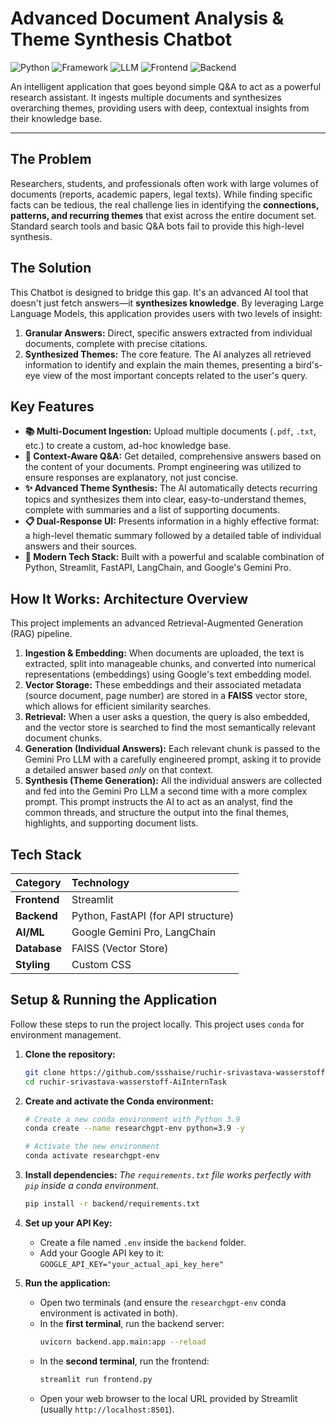 # Advanced Document Analysis & Theme Synthesis Chatbot

![Python](https://img.shields.io/badge/Python-3.9%2B-blue?style=for-the-badge&logo=python)
![Framework](https://img.shields.io/badge/LangChain-b047f5?style=for-the-badge)
![LLM](https://img.shields.io/badge/Google-Gemini_Pro-4285F4?style=for-the-badge)
![Frontend](https://img.shields.io/badge/Streamlit-FF4B4B?style=for-the-badge&logo=streamlit)
![Backend](https://img.shields.io/badge/FastAPI-009688?style=for-the-badge&logo=fastapi)

An intelligent application that goes beyond simple Q&A to act as a powerful research assistant. It ingests multiple documents and synthesizes overarching themes, providing users with deep, contextual insights from their knowledge base.

---

## The Problem

Researchers, students, and professionals often work with large volumes of documents (reports, academic papers, legal texts). While finding specific facts can be tedious, the real challenge lies in identifying the **connections, patterns, and recurring themes** that exist across the entire document set. Standard search tools and basic Q&A bots fail to provide this high-level synthesis.

## The Solution

This Chatbot is designed to bridge this gap. It's an advanced AI tool that doesn't just fetch answers—it **synthesizes knowledge**. By leveraging Large Language Models, this application provides users with two levels of insight:

1.  **Granular Answers:** Direct, specific answers extracted from individual documents, complete with precise citations.
2.  **Synthesized Themes:** The core feature. The AI analyzes all retrieved information to identify and explain the main themes, presenting a bird's-eye view of the most important concepts related to the user's query.

## Key Features

-   **📚 Multi-Document Ingestion:** Upload multiple documents (`.pdf`, `.txt`, etc.) to create a custom, ad-hoc knowledge base.
-   **💬 Context-Aware Q&A:** Get detailed, comprehensive answers based on the content of your documents. Prompt engineering was utilized to ensure responses are explanatory, not just concise.
-   **✨ Advanced Theme Synthesis:** The AI automatically detects recurring topics and synthesizes them into clear, easy-to-understand themes, complete with summaries and a list of supporting documents.
-   **📋 Dual-Response UI:** Presents information in a highly effective format: a high-level thematic summary followed by a detailed table of individual answers and their sources.
-   **🎨 Modern Tech Stack:** Built with a powerful and scalable combination of Python, Streamlit, FastAPI, LangChain, and Google's Gemini Pro.

## How It Works: Architecture Overview

This project implements an advanced Retrieval-Augmented Generation (RAG) pipeline.

1.  **Ingestion & Embedding:** When documents are uploaded, the text is extracted, split into manageable chunks, and converted into numerical representations (embeddings) using Google's text embedding model.
2.  **Vector Storage:** These embeddings and their associated metadata (source document, page number) are stored in a **FAISS** vector store, which allows for efficient similarity searches.
3.  **Retrieval:** When a user asks a question, the query is also embedded, and the vector store is searched to find the most semantically relevant document chunks.
4.  **Generation (Individual Answers):** Each relevant chunk is passed to the Gemini Pro LLM with a carefully engineered prompt, asking it to provide a detailed answer based *only* on that context.
5.  **Synthesis (Theme Generation):** All the individual answers are collected and fed into the Gemini Pro LLM a second time with a more complex prompt. This prompt instructs the AI to act as an analyst, find the common threads, and structure the output into the final themes, highlights, and supporting document lists.

## Tech Stack

| Category      | Technology                                    |
| :------------ | :-------------------------------------------- |
| **Frontend** | Streamlit                                     |
| **Backend** | Python, FastAPI (for API structure)           |
| **AI/ML** | Google Gemini Pro, LangChain                  |
| **Database** | FAISS (Vector Store)                          |
| **Styling** | Custom CSS                                    |

## Setup & Running the Application

Follow these steps to run the project locally. This project uses `conda` for environment management.

1.  **Clone the repository:**
    ```bash
    git clone https://github.com/ssshaise/ruchir-srivastava-wasserstoff-AiInternTask.git
    cd ruchir-srivastava-wasserstoff-AiInternTask
    ```

2.  **Create and activate the Conda environment:**
    ```bash
    # Create a new conda environment with Python 3.9
    conda create --name researchgpt-env python=3.9 -y

    # Activate the new environment
    conda activate researchgpt-env
    ```

3.  **Install dependencies:**
    *The `requirements.txt` file works perfectly with `pip` inside a conda environment.*
    ```bash
    pip install -r backend/requirements.txt
    ```

4.  **Set up your API Key:**
    * Create a file named `.env` inside the `backend` folder.
    * Add your Google API key to it: `GOOGLE_API_KEY="your_actual_api_key_here"`

5.  **Run the application:**
    * Open two terminals (and ensure the `researchgpt-env` conda environment is activated in both).
    * In the **first terminal**, run the backend server:
        ```bash
        uvicorn backend.app.main:app --reload
        ```
    * In the **second terminal**, run the frontend:
        ```bash
        streamlit run frontend.py
        ```
    * Open your web browser to the local URL provided by Streamlit (usually `http://localhost:8501`).


